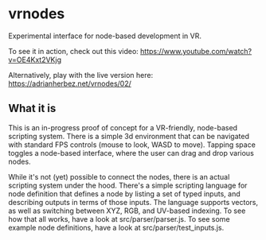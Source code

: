 # vrnodes

Experimental interface for node-based development in VR. 

To see it in action, check out this video: https://www.youtube.com/watch?v=OE4Kxt2VKjg

Alternatively, play with the live version here: https://adrianherbez.net/vrnodes/02/

## What it is

This is an in-progress proof of concept for a VR-friendly, node-based scripting system. There is a simple 3d environment that can be navigated with standard FPS controls (mouse to look, WASD to move). Tapping space toggles a node-based interface, where the user can drag and drop various nodes. 

While it's not (yet) possible to connect the nodes, there is an actual scripting system under the hood. There's a simple scripting language for node definition that defines a node by listing a set of typed inputs, and describing outputs in terms of those inputs. The language supports vectors, as well as switching between XYZ, RGB, and UV-based indexing. To see how that all works, have a look at src/parser/parser.js. To see some example node definitions, have a look at src/parser/test_inputs.js.


